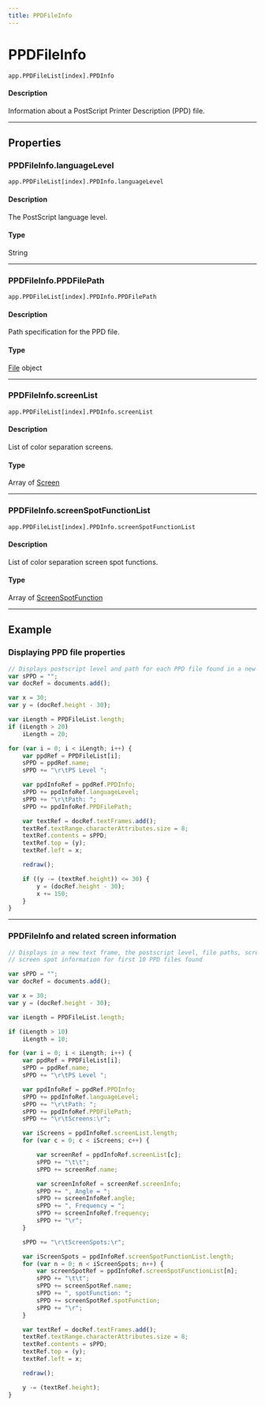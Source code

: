 ```yaml
---
title: PPDFileInfo
---
```

# PPDFileInfo

`app.PPDFileList[index].PPDInfo`

#### Description

Information about a PostScript Printer Description (PPD) file.

---

## Properties

### PPDFileInfo.languageLevel

`app.PPDFileList[index].PPDInfo.languageLevel`

#### Description

The PostScript language level.

#### Type

String

---

### PPDFileInfo.PPDFilePath

`app.PPDFileList[index].PPDInfo.PPDFilePath`

#### Description

Path specification for the PPD file.

#### Type

[File](https://extendscript.docsforadobe.dev/file-system-access/file-object/) object

---

### PPDFileInfo.screenList

`app.PPDFileList[index].PPDInfo.screenList`

#### Description

List of color separation screens.

#### Type

Array of [Screen](.././Screen)

---

### PPDFileInfo.screenSpotFunctionList

`app.PPDFileList[index].PPDInfo.screenSpotFunctionList`

#### Description

List of color separation screen spot functions.

#### Type

Array of [ScreenSpotFunction](.././ScreenSpotFunction)

---

## Example

### Displaying PPD file properties

```javascript
// Displays postscript level and path for each PPD file found in a new text frame
var sPPD = "";
var docRef = documents.add();

var x = 30;
var y = (docRef.height - 30);

var iLength = PPDFileList.length;
if (iLength > 20)
    iLength = 20;

for (var i = 0; i < iLength; i++) {
    var ppdRef = PPDFileList[i];
    sPPD = ppdRef.name;
    sPPD += "\r\tPS Level ";

    var ppdInfoRef = ppdRef.PPDInfo;
    sPPD += ppdInfoRef.languageLevel;
    sPPD += "\r\tPath: ";
    sPPD += ppdInfoRef.PPDFilePath;

    var textRef = docRef.textFrames.add();
    textRef.textRange.characterAttributes.size = 8;
    textRef.contents = sPPD;
    textRef.top = (y);
    textRef.left = x;

    redraw();

    if ((y -= (textRef.height)) <= 30) {
        y = (docRef.height - 30);
        x += 150;
    }
}
```

---

### PPDFileInfo and related screen information

```javascript
// Displays in a new text frame, the postscript level, file paths, screens, and
// screen spot information for first 10 PPD files found

var sPPD = "";
var docRef = documents.add();

var x = 30;
var y = (docRef.height - 30);

var iLength = PPDFileList.length;

if (iLength > 10)
    iLength = 10;

for (var i = 0; i < iLength; i++) {
    var ppdRef = PPDFileList[i];
    sPPD = ppdRef.name;
    sPPD += "\r\tPS Level ";

    var ppdInfoRef = ppdRef.PPDInfo;
    sPPD += ppdInfoRef.languageLevel;
    sPPD += "\r\tPath: ";
    sPPD += ppdInfoRef.PPDFilePath;
    sPPD += "\r\tScreens:\r";

    var iScreens = ppdInfoRef.screenList.length;
    for (var c = 0; c < iScreens; c++) {

        var screenRef = ppdInfoRef.screenList[c];
        sPPD += "\t\t";
        sPPD += screenRef.name;

        var screenInfoRef = screenRef.screenInfo;
        sPPD += ", Angle = ";
        sPPD += screenInfoRef.angle;
        sPPD += ", Frequency = ";
        sPPD += screenInfoRef.frequency;
        sPPD += "\r";
    }

    sPPD += "\r\tScreenSpots:\r";

    var iScreenSpots = ppdInfoRef.screenSpotFunctionList.length;
    for (var n = 0; n < iScreenSpots; n++) {
        var screenSpotRef = ppdInfoRef.screenSpotFunctionList[n];
        sPPD += "\t\t";
        sPPD += screenSpotRef.name;
        sPPD += ", spotFunction: ";
        sPPD += screenSpotRef.spotFunction;
        sPPD += "\r";
    }

    var textRef = docRef.textFrames.add();
    textRef.textRange.characterAttributes.size = 8;
    textRef.contents = sPPD;
    textRef.top = (y);
    textRef.left = x;

    redraw();

    y -= (textRef.height);
}
```
